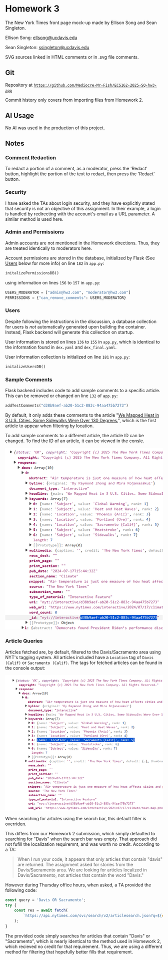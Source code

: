 # Homework 3

The New York Times front page mock-up made by Ellison Song and Sean Singleton.

Ellison Song: ellsong@ucdavis.edu

Sean Singleton: ssingleton@ucdavis.edu

SVG sources linked in HTML comments or in .svg file comments.

## Git

Repository at [`https://github.com/Mediocre-Mr-Fish/ECS162-2025-SQ-hw3-app`](<https://github.com/Mediocre-Mr-Fish/ECS162-2025-SQ-hw3-app>)

Commit history only covers from importing files from Homework 2.

## AI Usage

No AI was used in the production of this project.

## Notes

### Comment Redaction

To redact a portion of a comment, as a moderator, press the 'Redact' button, highlight the portion of the text to redact, then press the 'Redact' button.

### Security

I have asked the TAs about login security, and they have explicitly stated that security is not an objective of this assignment. In their example, a login is handled by redirecting with the account's email as a URL parameter. A similar method is used here.

### Admin and Permissions

Admin accounts are not mentioned in the Homework directions. Thus, they are treated identically to moderators here.

Account permissions are stored in the database, initialized by Flask (See [Users](#Users) below for more info) on line `182` in `app.py`:
```Python
initalizePermissionsDB()
```
using information on lines `156` to `157` in `app.py`:
```Python
USERS_MODERATOR = ["admin@hw3.com", "moderator@hw3.com"]
PERMISSIONS = {"can_remove_comments": USERS_MODERATOR}
```

### Users

Despite following the instructions in the discussion, a database collection for users is *not* automatically generated upon building the container.
Instead, Flask backend will generate this collection on startup.

User information is stored on lines `136` to `155` in `app.py`, which is identical to the information found in `dex.yaml` and `dex_final.yaml`.

User information collection is initialized on line `181` in `app.py`:
```Python
initalizeUsersDB()
```

### Sample Comments

Flask backend includes code to add sample comments to a specific article.
This can be removed or changed on line `132` of `app.py`:
```Python
addTestComments("d38b9aef-ab20-51c2-883c-94aa475b7273")
```

By default, it only adds these comments to the article "[We Mapped Heat in 3 U.S. Cities. Some Sidewalks Were Over 130 Degrees.](<https://www.nytimes.com/interactive/2024/07/17/climate/heat-map-phoenix-sacramento-portland.html>)", which is the first article to appear when filtering by location.

To add sample comments to a different article, the article ID can be changed. To find the ID of an article, it can be viewed in the consle. 

![Screenshot of browser console. A response JSON object is shown. Dropdowns are expanded to show more information. Under [response/docs/0], [_id: "nyt://interactive/d38b9aef-ab20-51c2-883c-94aa475b7273"] is hovered over. [d38b9aef-ab20-51c2-883c-94aa475b7273] is highlighted.](readme_src/article_id.png)

### Article Queries

Articles fetched are, by default, filtered to the Davis/Sacramento area using NYT's tagging system. All articles included have a `Location` tag of `Davis (Calif)` or `Sacramento (Calif)`. The tags for fetched articles can be found in the console output:

![Screenshot of browser console. A response JSON object is shown. Dropdowns are expanded to show more information. Under [response/docs/0/keywords/4], a JSON object associates [name:'Location'] with [value:'Sacramento (Calif)']](readme_src/location_tag.png)

When searching for articles using the search bar, this default filter is overriden.

This differs from our Homework 2 submission, which simply defaulted to searching for "Davis" when the search bar was empty. That approach did not fufill the localization requiremnt, and was worth no credit. According to a TA:

> When I run your code, it appears that only articles that contain "davis" are returned. The assignment asked for stories from the Davis/Sacramento area. We are looking for articles localized in Davis/Sacramento, not articles that contain the word "Davis." 

However during Thursday office hours, when asked, a TA provided the following code:

```TypeScript
const query = 'Davis OR Sacramento';
try {
    const res = await fetch(
        `https://api.nytimes.com/svc/search/v2/articlesearch.json?q=${encodeURIComponent(query)}&api-key=${apiKey}&page=${page}`
    );
}
```

The provided code simply searches for articles that contain "Davis" or "Sacramento", which is nearly identical to the method used in Homework 2, which recieved no credit for that requirement. Thus, we are using a different method for filtering that hopefully better fills that requirement.